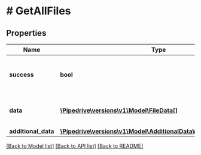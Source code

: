 # # GetAllFiles

## Properties

Name | Type | Description | Notes
------------ | ------------- | ------------- | -------------
**success** | **bool** | If the request was successful or not | [optional]
**data** | [**\Pipedrive\versions\v1\Model\FileData[]**](FileData.md) | The array of all uploaded files | [optional]
**additional_data** | [**\Pipedrive\versions\v1\Model\AdditionalDataWithPaginationDetails**](AdditionalDataWithPaginationDetails.md) |  | [optional]

[[Back to Model list]](../README.md#documentation-for-models) [[Back to API list]](../README.md#documentation-for-api-endpoints) [[Back to README]](../README.md)
